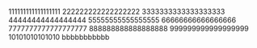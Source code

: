 111111111111111111
222222222222222222
3333333333333333333
44444444444444444
55555555555555555
66666666666666666
7777777777777777777
888888888888888888
999999999999999999
10101010101010
bbbbbbbbbbb

